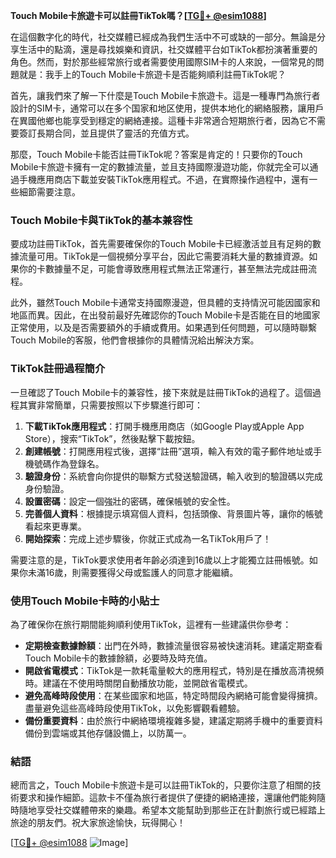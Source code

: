 **Touch Mobile卡旅遊卡可以註冊TikTok嗎？[[TG💪+ @esim1088](https://t.me/s/esim1088)]**

在這個數字化的時代，社交媒體已經成為我們生活中不可或缺的一部分。無論是分享生活中的點滴，還是尋找娛樂和資訊，社交媒體平台如TikTok都扮演著重要的角色。然而，對於那些經常旅行或者需要使用國際SIM卡的人來說，一個常見的問題就是：我手上的Touch Mobile卡旅遊卡是否能夠順利註冊TikTok呢？

首先，讓我們來了解一下什麼是Touch Mobile卡旅遊卡。這是一種專門為旅行者設計的SIM卡，通常可以在多个国家和地区使用，提供本地化的網絡服務，讓用戶在異國他鄉也能享受到穩定的網絡連接。這種卡非常適合短期旅行者，因為它不需要簽訂長期合同，並且提供了靈活的充值方式。

那麼，Touch Mobile卡能否註冊TikTok呢？答案是肯定的！只要你的Touch Mobile卡旅遊卡擁有一定的數據流量，並且支持國際漫遊功能，你就完全可以通過手機應用商店下載並安裝TikTok應用程式。不過，在實際操作過程中，還有一些細節需要注意。

### Touch Mobile卡與TikTok的基本兼容性

要成功註冊TikTok，首先需要確保你的Touch Mobile卡已經激活並且有足夠的數據流量可用。TikTok是一個視頻分享平台，因此它需要消耗大量的數據資源。如果你的卡數據量不足，可能會導致應用程式無法正常運行，甚至無法完成註冊流程。

此外，雖然Touch Mobile卡通常支持國際漫遊，但具體的支持情況可能因國家和地區而異。因此，在出發前最好先確認你的Touch Mobile卡是否能在目的地國家正常使用，以及是否需要額外的手續或費用。如果遇到任何問題，可以隨時聯繫Touch Mobile的客服，他們會根據你的具體情況給出解決方案。

### TikTok註冊過程簡介

一旦確認了Touch Mobile卡的兼容性，接下來就是註冊TikTok的過程了。這個過程其實非常簡單，只需要按照以下步驟進行即可：

1. **下載TikTok應用程式**：打開手機應用商店（如Google Play或Apple App Store），搜索“TikTok”，然後點擊下載按鈕。
2. **創建帳號**：打開應用程式後，選擇“註冊”選項，輸入有效的電子郵件地址或手機號碼作為登錄名。
3. **驗證身份**：系統會向你提供的聯繫方式發送驗證碼，輸入收到的驗證碼以完成身份驗證。
4. **設置密碼**：設定一個強壯的密碼，確保帳號的安全性。
5. **完善個人資料**：根據提示填寫個人資料，包括頭像、背景圖片等，讓你的帳號看起來更專業。
6. **開始探索**：完成上述步驟後，你就正式成為一名TikTok用戶了！

需要注意的是，TikTok要求使用者年齡必須達到16歲以上才能獨立註冊帳號。如果你未滿16歲，則需要獲得父母或監護人的同意才能繼續。

### 使用Touch Mobile卡時的小貼士

為了確保你在旅行期間能夠順利使用TikTok，這裡有一些建議供你參考：

- **定期檢查數據餘額**：出門在外時，數據流量很容易被快速消耗。建議定期查看Touch Mobile卡的數據餘額，必要時及時充值。
- **開啟省電模式**：TikTok是一款耗電量較大的應用程式，特別是在播放高清視頻時。建議在不使用時關閉自動播放功能，並開啟省電模式。
- **避免高峰時段使用**：在某些國家和地區，特定時間段內網絡可能會變得擁擠。盡量避免這些高峰時段使用TikTok，以免影響觀看體驗。
- **備份重要資料**：由於旅行中網絡環境複雜多變，建議定期將手機中的重要資料備份到雲端或其他存儲設備上，以防萬一。

### 結語

總而言之，Touch Mobile卡旅遊卡是可以註冊TikTok的，只要你注意了相關的技術要求和操作細節。這款卡不僅為旅行者提供了便捷的網絡連接，還讓他們能夠隨時隨地享受社交媒體帶來的樂趣。希望本文能幫助到那些正在計劃旅行或已經踏上旅途的朋友們。祝大家旅途愉快，玩得開心！

[[TG💪+ @esim1088](https://t.me/s/esim1088) ![Image](https://i.postimg.cc/4NQfJmqS/Snipaste-2025-05-13-00-14-12.png)]